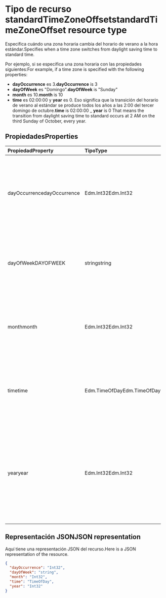 # <a name="standardtimezoneoffset-resource-type"></a><span data-ttu-id="33344-101">Tipo de recurso standardTimeZoneOffset</span><span class="sxs-lookup"><span data-stu-id="33344-101">standardTimeZoneOffset resource type</span></span>

<span data-ttu-id="33344-102">Especifica cuándo una zona horaria cambia del horario de verano a la hora estándar.</span><span class="sxs-lookup"><span data-stu-id="33344-102">Specifies when a time zone switches from daylight saving time to standard time.</span></span>

<span data-ttu-id="33344-103">Por ejemplo, si se especifica una zona horaria con las propiedades siguientes:</span><span class="sxs-lookup"><span data-stu-id="33344-103">For example, if a time zone is specified with the following properties:</span></span>

- <span data-ttu-id="33344-104">**dayOccurrence** es 3.</span><span class="sxs-lookup"><span data-stu-id="33344-104">**dayOccurrence** is 3</span></span>
- <span data-ttu-id="33344-105">**dayOfWeek** es "Domingo".</span><span class="sxs-lookup"><span data-stu-id="33344-105">**dayOfWeek** is "Sunday"</span></span>
- <span data-ttu-id="33344-106">**month** es 10.</span><span class="sxs-lookup"><span data-stu-id="33344-106">**month** is 10</span></span>
- <span data-ttu-id="33344-107">**time** es 02:00:00 y **year** es 0. Eso significa que la transición del horario de verano al estándar se produce todos los años a las 2:00 del tercer domingo de octubre.</span><span class="sxs-lookup"><span data-stu-id="33344-107">**time** is 02:00:00 _ **year** is 0 That means the transition from daylight saving time to standard occurs at 2 AM on the third Sunday of October, every year.</span></span>

## <a name="properties"></a><span data-ttu-id="33344-108">Propiedades</span><span class="sxs-lookup"><span data-stu-id="33344-108">Properties</span></span>
| <span data-ttu-id="33344-109">Propiedad</span><span class="sxs-lookup"><span data-stu-id="33344-109">Property</span></span>     | <span data-ttu-id="33344-110">Tipo</span><span class="sxs-lookup"><span data-stu-id="33344-110">Type</span></span>   |<span data-ttu-id="33344-111">Descripción</span><span class="sxs-lookup"><span data-stu-id="33344-111">Description</span></span>|
|:---------------|:--------|:----------|
| <span data-ttu-id="33344-112">dayOccurrence</span><span class="sxs-lookup"><span data-stu-id="33344-112">dayOccurrence</span></span> | <span data-ttu-id="33344-113">Edm.Int32</span><span class="sxs-lookup"><span data-stu-id="33344-113">Edm.Int32</span></span> | <span data-ttu-id="33344-114">Representa la enésima repetición del día de la semana en el que se produce la transición del horario de verano a la hora estándar.</span><span class="sxs-lookup"><span data-stu-id="33344-114">Represents the nth occurrence of the day of week that the transition from daylight saving time to standard time occurs.</span></span> |
| <span data-ttu-id="33344-115">dayOfWeek</span><span class="sxs-lookup"><span data-stu-id="33344-115">DAYOFWEEK</span></span> | <span data-ttu-id="33344-116">string</span><span class="sxs-lookup"><span data-stu-id="33344-116">string</span></span> | <span data-ttu-id="33344-117">Representa el día de la semana en el que se produce la transición del horario de verano a la hora estándar.</span><span class="sxs-lookup"><span data-stu-id="33344-117">Represents the day of the week when the transition from daylight saving time to standard time.</span></span> |
| <span data-ttu-id="33344-118">month</span><span class="sxs-lookup"><span data-stu-id="33344-118">month</span></span> | <span data-ttu-id="33344-119">Edm.Int32</span><span class="sxs-lookup"><span data-stu-id="33344-119">Edm.Int32</span></span> | <span data-ttu-id="33344-120">Representa el mes del año en el que se produce la transición del horario de verano a la hora estándar.</span><span class="sxs-lookup"><span data-stu-id="33344-120">Represents the month of the year when the transition from daylight saving time to standard time occurs.</span></span> |
| <span data-ttu-id="33344-121">time</span><span class="sxs-lookup"><span data-stu-id="33344-121">time</span></span> | <span data-ttu-id="33344-122">Edm.TimeOfDay</span><span class="sxs-lookup"><span data-stu-id="33344-122">Edm.TimeOfDay</span></span> | <span data-ttu-id="33344-123">Representa la hora del día en la que se produce la transición del horario de verano a la hora estándar.</span><span class="sxs-lookup"><span data-stu-id="33344-123">Represents the time of day when the transition from daylight saving time to standard time occurs.</span></span> |
| <span data-ttu-id="33344-124">year</span><span class="sxs-lookup"><span data-stu-id="33344-124">year</span></span> | <span data-ttu-id="33344-125">Edm.Int32</span><span class="sxs-lookup"><span data-stu-id="33344-125">Edm.Int32</span></span> | <span data-ttu-id="33344-126">Representa la frecuencia en términos de años con que se produce el cambio del horario de verano a la hora estándar.</span><span class="sxs-lookup"><span data-stu-id="33344-126">Represents how frequently in terms of years the change from daylight saving time to standard time occurs.</span></span> <span data-ttu-id="33344-127">Por ejemplo, un valor 0 significa todos los años.</span><span class="sxs-lookup"><span data-stu-id="33344-127">For example, a value of 0 means every year.</span></span>|


## <a name="json-representation"></a><span data-ttu-id="33344-128">Representación JSON</span><span class="sxs-lookup"><span data-stu-id="33344-128">JSON representation</span></span>

<span data-ttu-id="33344-129">Aquí tiene una representación JSON del recurso.</span><span class="sxs-lookup"><span data-stu-id="33344-129">Here is a JSON representation of the resource.</span></span>

<!-- {
  "blockType": "resource",
  "optionalProperties": [

  ],
  "@odata.type": "microsoft.graph.standardTimeZoneOffset"
}-->

```json
{
  "dayOccurrence": "Int32",
  "dayOfWeek": "string",
  "month": "Int32",
  "time": "TimeOfDay",
  "year": "Int32"
}

```

<!-- uuid: 8fcb5dbc-d5aa-4681-8e31-b001d5168d79
2015-10-25 14:57:30 UTC -->
<!-- {
  "type": "#page.annotation",
  "description": "standardTimeZoneOffset resource",
  "keywords": "",
  "section": "documentation",
  "tocPath": ""
}-->